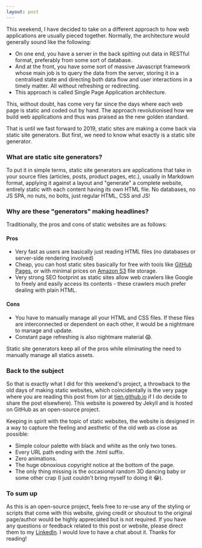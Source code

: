 ```yaml
---
layout: post
---
```


This weekend, I have decided to take on a different approach to how web applications are usually pieced together. Normally, the architecture would generally sound like the following:

- On one end, you have a server in the back spitting out data in RESTful format, preferably from some sort of database.
- And at the front, you have some sort of massive Javascript framework whose main job is to query the data from the server, storing it in a centralised state and directing both data flow and user interactions in a timely matter. All without refreshing or redirecting.
- This approach is called Single Page Application architecture.

This, without doubt, has come very far since the days where each web page is static and coded out by hand. The approach revolutionised how we build web applications and thus was praised as the new golden standard.

That is until we fast forward to 2019, static sites are making a come back via static site generators. But first, we need to know what exactly is a static site generator.

### What are static site generators?

To put it in simple terms, static site generators are applications that take in your source files (articles, posts, product pages, etc.), usually in Markdown format, applying it against a layout and "generate" a complete website, entirely static with each content having its own HTML file. No databases, no JS SPA, no nuts, no bolts, just regular HTML, CSS and JS!

### Why are these "generators" making headlines?

Traditionally, the pros and cons of static websites are as follows:

#### Pros

- Very fast as users are basically just reading HTML files (no databases or server-side rendering involved)
- Cheap, you can host static sites basically for free with tools like [GitHub Pages](https://pages.github.com/), or with minimal prices on [Amazon S3](https://aws.amazon.com/s3/) file storage.
- Very strong SEO footprint as static sites allow web crawlers like Google to freely and easily access its contents - these crawlers much prefer dealing with plain HTML.

#### Cons

- You have to manually manage all your HTML and CSS files. If these files are interconnected or dependent on each other, it would be a nightmare to manage and update.
- Constant page refreshing is also nightmare material 😱.

Static site generators keep all of the pros while eliminating the need to manually manage all statics assets.

### Back to the subject

So that is exactly what I did for this weekend's project, a throwback to the old days of making static websites, which coincidentally is the very page where you are reading this post from (or at [tien.github.io](https://tien.github.io/) if I do decide to share the post elsewhere). This website is powered by Jekyll and is hosted on GitHub as an open-source project.

Keeping in spirit with the topic of static websites, the website is designed in a way to capture the feeling and aesthetic of the old web as close as possible:

- Simple colour palette with black and white as the only two tones.
- Every URL path ending with the .html suffix.
- Zero animations.
- The huge obnoxious copyright notice at the bottom of the page.
- The only thing missing is the occasional random 3D dancing baby or some other crap (I just couldn't bring myself to doing it 😂).

### To sum up

As this is an open-source project, feels free to re-use any of the styling or scripts that come with this website, giving credit or shoutout to the original page/author would be highly appreciated but is not required. If you have any questions or feedback related to this post or website, please direct them to my [LinkedIn]({{site.linkedin.url}}). I would love to have a chat about it. Thanks for reading!
